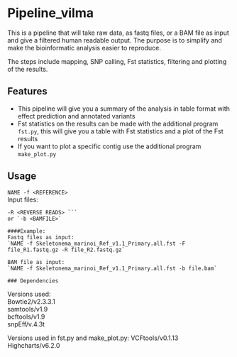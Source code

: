 # Pipeline_vilma

This is a pipeline that will take raw data, as fastq files, or a BAM file as input and give a filtered human readable output. The purpose is to simplify and make the bioinformatic analysis easier to reproduce.

The steps include mapping, SNP calling, Fst statistics, filtering and plotting of the results.  

## Features  
* This pipeline will give you a summary of the analysis in table format with effect prediction and annotated variants  
* Fst statistics on the results can be made with the additional program `fst.py`, this will give you a table with Fst statistics and a plot of the Fst results
* If you want to plot a specific contig use the additional program `make_plot.py`

## Usage  
```NAME -f <REFERENCE>```   
Input files:  
```-F <FORWARD READS> 
-R <REVERSE READS> ```  
or `-b <BAMFILE>`  
 
####Example:  
Fastq files as input:
`NAME -f Skeletonema_marinoi_Ref_v1.1_Primary.all.fst -F file_R1.fastq.gz -R file_R2.fastq.gz`  

BAM file as input:  
`NAME -f Skeletonema_marinoi_Ref_v1.1_Primary.all.fst -b file.bam`

### Dependencies
```
Versions used:  
Bowtie2/v2.3.3.1  
samtools/v1.9  
bcftools/v1.9  
snpEff/v.4.3t

Versions used in fst.py and make_plot.py:
VCFtools/v0.1.13  
Highcharts/v6.2.0
```  


